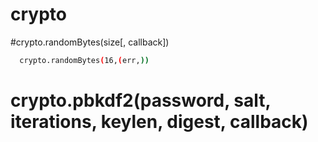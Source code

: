 # crypto
#crypto.randomBytes(size[, callback])
```bash
  crypto.randomBytes(16,(err,))
```
# crypto.pbkdf2(password, salt, iterations, keylen, digest, callback)
